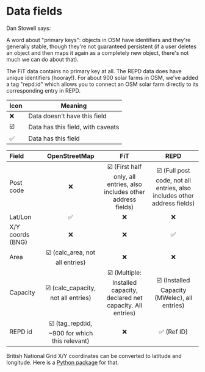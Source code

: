 Data fields
========

Dan Stowell says:

A word about "primary keys": objects in OSM have identifiers and they're generally stable, though they're not guaranteed persistent (if a user deletes an object and then maps it again as a completely new object, there's not much we can do about that).

The FiT data contains no primary key at all. The REPD data does have unique identifiers (hooray!). For about 900 solar farms in OSM, we've added a tag "repd:id" which allows you to connect an OSM solar farm directly to its corresponding entry in REPD.

| Icon | Meaning |
| ---  | --- |
| :x:  | Data doesn't have this field |
| :ballot_box_with_check: | Data has this field, with caveats |
| ✅ | Data has this field |

| Field | OpenStreetMap | FiT | REPD
|:---|:---:|:---:|:---:|
| Post code | :x: | :ballot_box_with_check: (First half only, all entries, also includes other address fields) | :ballot_box_with_check: (Full post code, not all entries, also includes other address fields)|
| Lat/Lon | ✅ | :x: | :x: |
| X/Y coords (BNG)| :x: | :x: | ✅ |
| Area | :ballot_box_with_check: (calc_area, not all entries) | :x:| :x:|
| Capacity | :ballot_box_with_check: (calc_capacity, not all entries)| :ballot_box_with_check: (Multiple: Installed capacity, declared net capacity. All entries)| :ballot_box_with_check: (Installed Capacity (MWelec), all entries) |
|REPD id | :ballot_box_with_check: (tag_repd:id, ~900 for which this relevant) | :x: | ✅  (Ref ID)|

British National Grid X/Y coordinates can be converted to latitude and longitude. Here is a [Python package](https://pypi.org/project/bng-latlon/) for that.
